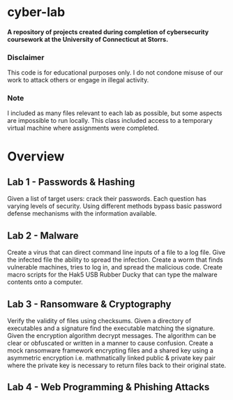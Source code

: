 # cyber-lab
#### A repository of projects created during completion of cybersecurity coursework at the University of Connecticut at Storrs.

### Disclaimer
This code is for educational purposes only. I do not condone misuse of our work to attack others or engage in illegal activity. 

### Note
I included as many files relevant to each lab as possible, but some aspects are impossible to run locally. This class included access to a temporary virtual machine where assignments were completed.

# Overview

## Lab 1 - Passwords & Hashing
Given a list of target users: crack their passwords. Each question has varying levels of security. Using different methods bypass basic password defense mechanisms with the information available.

## Lab 2 - Malware
Create a virus that can direct command line inputs of a file to a log file. Give the infected file the ability to spread the infection. Create a worm that finds vulnerable machines, tries to log in, and spread the malicious code. Create macro scripts for the Hak5 USB Rubber Ducky that can type the malware contents onto a computer.

## Lab 3 - Ransomware & Cryptography
Verify the validity of files using checksums. Given a directory of executables and a signature find the executable matching the signature. Given the encryption algorithm decrypt messages. The algorithm can be clear or obfuscated or written in a manner to cause confusion. Create a mock ransomware framework encrypting files and a shared key using a asymmetric encryption i.e. mathmatically linked public & private key pair where the private key is necessary to return files back to their original state.

## Lab 4 - Web Programming & Phishing Attacks

